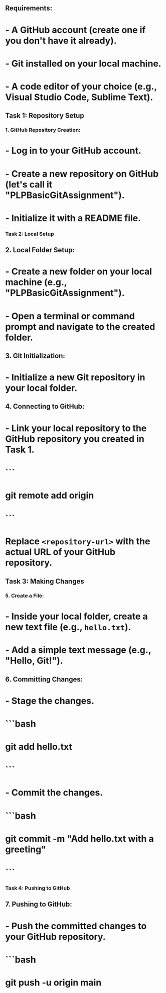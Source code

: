 ## Requirements:

# - A GitHub account (create one if you don't have it already).

# - Git installed on your local machine.

# - A code editor of your choice (e.g., Visual Studio Code, Sublime Text).

## Task 1: Repository Setup

### 1. GitHub Repository Creation:

#  - Log in to your GitHub account.
# - Create a new repository on GitHub (let's call it "PLPBasicGitAssignment").

# - Initialize it with a README file.

### Task 2: Local Setup

## 2. Local Folder Setup:

# - Create a new folder on your local machine (e.g., "PLPBasicGitAssignment").
# - Open a terminal or command prompt and navigate to the created folder.

## 3. Git Initialization:

# - Initialize a new Git repository in your local folder.

## 4. Connecting to GitHub:
# - Link your local repository to the GitHub repository you created in Task 1.

#  ```

# git remote add origin <repository-url>

#  ```
# Replace `<repository-url>` with the actual URL of your GitHub repository.

## Task 3: Making Changes

### 5. Create a File:
 
# - Inside your local folder, create a new text file (e.g., `hello.txt`).

# - Add a simple text message (e.g., "Hello, Git!").



## 6. Committing Changes:

# - Stage the changes.

#  ```bash

#  git add hello.txt

#  ```

# - Commit the changes.
#  ```bash

#  git commit -m "Add hello.txt with a greeting"

#   ```

### Task 4: Pushing to GitHub
## 7. Pushing to GitHub:

# - Push the committed changes to your GitHub repository.

# ```bash

# git push -u origin main
